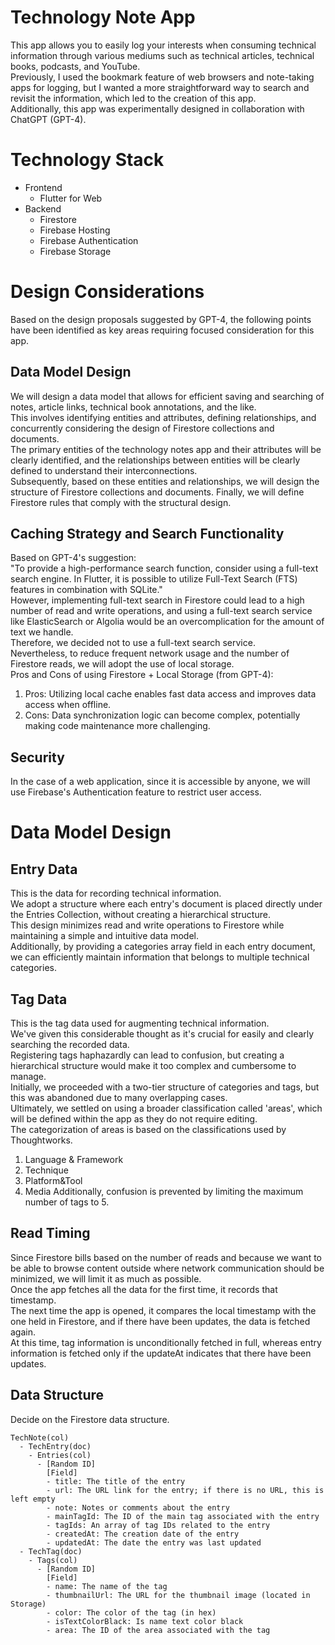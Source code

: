 # Technology Note App
This app allows you to easily log your interests when consuming technical information through various mediums such as technical articles, technical books, podcasts, and YouTube.  
Previously, I used the bookmark feature of web browsers and note-taking apps for logging, but I wanted a more straightforward way to search and revisit the information, which led to the creation of this app.  
Additionally, this app was experimentally designed in collaboration with ChatGPT (GPT-4).

# Technology Stack
- Frontend
  - Flutter for Web
- Backend
  - Firestore
  - Firebase Hosting
  - Firebase Authentication
  - Firebase Storage  

# Design Considerations
Based on the design proposals suggested by GPT-4, the following points have been identified as key areas requiring focused consideration for this app.
## Data Model Design
We will design a data model that allows for efficient saving and searching of notes, article links, technical book annotations, and the like.  
This involves identifying entities and attributes, defining relationships, and concurrently considering the design of Firestore collections and documents.  
The primary entities of the technology notes app and their attributes will be clearly identified, and the relationships between entities will be clearly defined to understand their interconnections.  
Subsequently, based on these entities and relationships, we will design the structure of Firestore collections and documents. Finally, we will define Firestore rules that comply with the structural design.
## Caching Strategy and Search Functionality
Based on GPT-4's suggestion:  
"To provide a high-performance search function, consider using a full-text search engine. In Flutter, it is possible to utilize Full-Text Search (FTS) features in combination with SQLite."  
However, implementing full-text search in Firestore could lead to a high number of read and write operations, and using a full-text search service like ElasticSearch or Algolia would be an overcomplication for the amount of text we handle.  
Therefore, we decided not to use a full-text search service.  
Nevertheless, to reduce frequent network usage and the number of Firestore reads, we will adopt the use of local storage.  
Pros and Cons of using Firestore + Local Storage (from GPT-4):  

1. Pros: Utilizing local cache enables fast data access and improves data access when offline.
2. Cons: Data synchronization logic can become complex, potentially making code maintenance more challenging.
## Security
In the case of a web application, since it is accessible by anyone, we will use Firebase's Authentication feature to restrict user access.

# Data Model Design
## Entry Data
This is the data for recording technical information.  
We adopt a structure where each entry's document is placed directly under the Entries Collection, without creating a hierarchical structure.  
This design minimizes read and write operations to Firestore while maintaining a simple and intuitive data model.  
Additionally, by providing a categories array field in each entry document, we can efficiently maintain information that belongs to multiple technical categories.
## Tag Data
This is the tag data used for augmenting technical information.  
We've given this considerable thought as it's crucial for easily and clearly searching the recorded data.  
Registering tags haphazardly can lead to confusion, but creating a hierarchical structure would make it too complex and cumbersome to manage.  
Initially, we proceeded with a two-tier structure of categories and tags, but this was abandoned due to many overlapping cases.  
Ultimately, we settled on using a broader classification called 'areas', which will be defined within the app as they do not require editing.  
The categorization of areas is based on the classifications used by Thoughtworks.   
1. Language & Framework
2. Technique
3. Platform&Tool
4. Media
Additionally, confusion is prevented by limiting the maximum number of tags to 5.
## Read Timing
Since Firestore bills based on the number of reads and because we want to be able to browse content outside where network communication should be minimized, we will limit it as much as possible.  
Once the app fetches all the data for the first time, it records that timestamp.  
The next time the app is opened, it compares the local timestamp with the one held in Firestore, and if there have been updates, the data is fetched again.  
At this time, tag information is unconditionally fetched in full, whereas entry information is fetched only if the updateAt indicates that there have been updates.  
## Data Structure
Decide on the Firestore data structure.  
```
TechNote(col)
  - TechEntry(doc)
    - Entries(col)
      - [Random ID]
        [Field]
        - title: The title of the entry
        - url: The URL link for the entry; if there is no URL, this is left empty
        - note: Notes or comments about the entry
        - mainTagId: The ID of the main tag associated with the entry
        - tagIds: An array of tag IDs related to the entry
        - createdAt: The creation date of the entry
        - updatedAt: The date the entry was last updated
  - TechTag(doc)
    - Tags(col)
      - [Random ID]
        [Field]
        - name: The name of the tag
        - thumbnailUrl: The URL for the thumbnail image (located in Storage)
        - color: The color of the tag (in hex)
        - isTextColorBlack: Is name text color black
        - area: The ID of the area associated with the tag
```